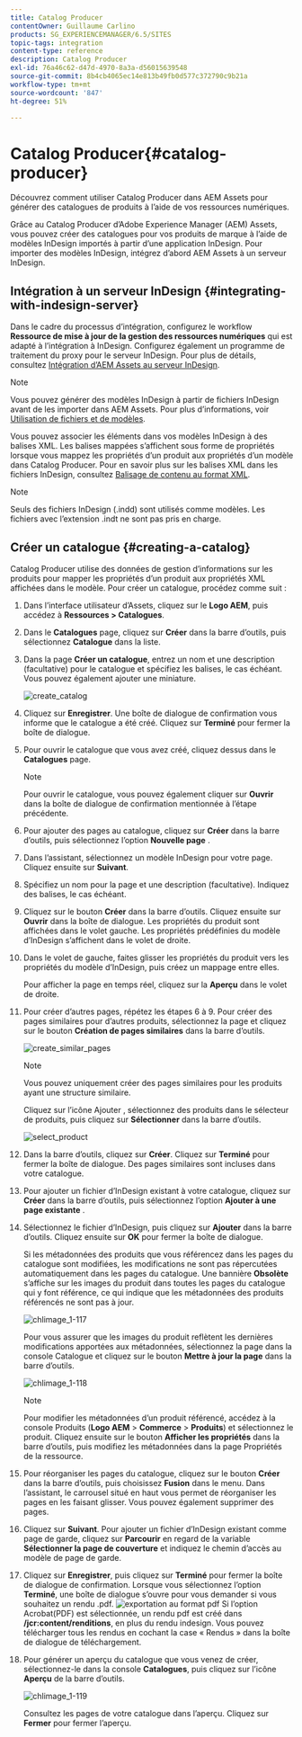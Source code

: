 ```yaml
---
title: Catalog Producer
contentOwner: Guillaume Carlino
products: SG_EXPERIENCEMANAGER/6.5/SITES
topic-tags: integration
content-type: reference
description: Catalog Producer
exl-id: 76a46c62-d47d-4970-8a3a-d56015639548
source-git-commit: 8b4cb4065ec14e813b49fb0d577c372790c9b21a
workflow-type: tm+mt
source-wordcount: '847'
ht-degree: 51%

---
```


# Catalog Producer{#catalog-producer}

Découvrez comment utiliser Catalog Producer dans AEM Assets pour générer des catalogues de produits à l’aide de vos ressources numériques.

Grâce au Catalog Producer d’Adobe Experience Manager (AEM) Assets, vous pouvez créer des catalogues pour vos produits de marque à l’aide de modèles InDesign importés à partir d’une application InDesign. Pour importer des modèles InDesign, intégrez d’abord AEM Assets à un serveur InDesign.

## Intégration à un serveur InDesign {#integrating-with-indesign-server}

Dans le cadre du processus d’intégration, configurez le workflow **Ressource de mise à jour de la gestion des ressources numériques** qui est adapté à l’intégration à InDesign. Configurez également un programme de traitement du proxy pour le serveur InDesign. Pour plus de détails, consultez [Intégration d’AEM Assets au serveur InDesign](/help/assets/indesign.md).

>[!NOTE]
>
>Vous pouvez générer des modèles InDesign à partir de fichiers InDesign avant de les importer dans AEM Assets. Pour plus d’informations, voir [Utilisation de fichiers et de modèles](https://helpx.adobe.com/fr/indesign/using/files-templates.html).
>
>Vous pouvez associer les éléments dans vos modèles InDesign à des balises XML. Les balises mappées s’affichent sous forme de propriétés lorsque vous mappez les propriétés d’un produit aux propriétés d’un modèle dans Catalog Producer. Pour en savoir plus sur les balises XML dans les fichiers InDesign, consultez [Balisage de contenu au format XML](https://helpx.adobe.com/fr/indesign/using/tagging-content-xml.html).

>[!NOTE]
>
>Seuls des fichiers InDesign (.indd) sont utilisés comme modèles. Les fichiers avec l’extension .indt ne sont pas pris en charge.

## Créer un catalogue {#creating-a-catalog}

Catalog Producer utilise des données de gestion d’informations sur les produits pour mapper les propriétés d’un produit aux propriétés XML affichées dans le modèle. Pour créer un catalogue, procédez comme suit :

1. Dans l’interface utilisateur d’Assets, cliquez sur le **Logo AEM**, puis accédez à **Ressources > Catalogues**.
1. Dans le **Catalogues** page, cliquez sur **Créer** dans la barre d’outils, puis sélectionnez **Catalogue** dans la liste.
1. Dans la page **Créer un catalogue**, entrez un nom et une description (facultative) pour le catalogue et spécifiez les balises, le cas échéant. Vous pouvez également ajouter une miniature.

   ![create_catalog](assets/create_catalog.png)

1. Cliquez sur **Enregistrer**. Une boîte de dialogue de confirmation vous informe que le catalogue a été créé. Cliquez sur **Terminé** pour fermer la boîte de dialogue.
1. Pour ouvrir le catalogue que vous avez créé, cliquez dessus dans le **Catalogues** page.

   >[!NOTE]
   >
   >Pour ouvrir le catalogue, vous pouvez également cliquer sur **Ouvrir** dans la boîte de dialogue de confirmation mentionnée à l’étape précédente.

1. Pour ajouter des pages au catalogue, cliquez sur **Créer** dans la barre d’outils, puis sélectionnez l’option **Nouvelle page** .
1. Dans l’assistant, sélectionnez un modèle InDesign pour votre page. Cliquez ensuite sur **Suivant**.
1. Spécifiez un nom pour la page et une description (facultative). Indiquez des balises, le cas échéant.
1. Cliquez sur le bouton **Créer** dans la barre d’outils. Cliquez ensuite sur **Ouvrir** dans la boîte de dialogue. Les propriétés du produit sont affichées dans le volet gauche. Les propriétés prédéfinies du modèle d’InDesign s’affichent dans le volet de droite.
1. Dans le volet de gauche, faites glisser les propriétés du produit vers les propriétés du modèle d’InDesign, puis créez un mappage entre elles.

   Pour afficher la page en temps réel, cliquez sur la **Aperçu** dans le volet de droite.

1. Pour créer d’autres pages, répétez les étapes 6 à 9. Pour créer des pages similaires pour d’autres produits, sélectionnez la page et cliquez sur le bouton **Création de pages similaires** dans la barre d’outils.

   ![create_similar_pages](assets/create_similar_pages.png)

   >[!NOTE]
   >
   >Vous pouvez uniquement créer des pages similaires pour les produits ayant une structure similaire.

   Cliquez sur l’icône Ajouter , sélectionnez des produits dans le sélecteur de produits, puis cliquez sur **Sélectionner** dans la barre d’outils.

   ![select_product](assets/select_product.png)

1. Dans la barre d’outils, cliquez sur **Créer**. Cliquez sur **Terminé** pour fermer la boîte de dialogue. Des pages similaires sont incluses dans votre catalogue.
1. Pour ajouter un fichier d’InDesign existant à votre catalogue, cliquez sur **Créer** dans la barre d’outils, puis sélectionnez l’option **Ajouter à une page existante** .
1. Sélectionnez le fichier d’InDesign, puis cliquez sur **Ajouter** dans la barre d’outils. Cliquez ensuite sur **OK** pour fermer la boîte de dialogue.

   Si les métadonnées des produits que vous référencez dans les pages du catalogue sont modifiées, les modifications ne sont pas répercutées automatiquement dans les pages du catalogue. Une bannière **Obsolète** s’affiche sur les images du produit dans toutes les pages du catalogue qui y font référence, ce qui indique que les métadonnées des produits référencés ne sont pas à jour.

   ![chlimage_1-117](assets/chlimage_1-117a.png)

   Pour vous assurer que les images du produit reflètent les dernières modifications apportées aux métadonnées, sélectionnez la page dans la console Catalogue et cliquez sur le bouton **Mettre à jour la page** dans la barre d’outils.

   ![chlimage_1-118](assets/chlimage_1-118a.png)

   >[!NOTE]
   >
   >Pour modifier les métadonnées d’un produit référencé, accédez à la console Produits (**Logo AEM** > **Commerce** > **Produits**) et sélectionnez le produit. Cliquez ensuite sur le bouton **Afficher les propriétés** dans la barre d’outils, puis modifiez les métadonnées dans la page Propriétés de la ressource.

1. Pour réorganiser les pages du catalogue, cliquez sur le bouton **Créer** dans la barre d’outils, puis choisissez **Fusion** dans le menu. Dans l’assistant, le carrousel situé en haut vous permet de réorganiser les pages en les faisant glisser. Vous pouvez également supprimer des pages.

1. Cliquez sur **Suivant**. Pour ajouter un fichier d’InDesign existant comme page de garde, cliquez sur **Parcourir** en regard de la variable **Sélectionner la page de couverture** et indiquez le chemin d’accès au modèle de page de garde.
1. Cliquez sur **Enregistrer**, puis cliquez sur **Terminé** pour fermer la boîte de dialogue de confirmation.
Lorsque vous sélectionnez l’option **Terminé**, une boîte de dialogue s’ouvre pour vous demander si vous souhaitez un rendu .pdf.
   ![exportation au format pdf](assets/CatalogPDF.png)
Si l’option Acrobat(PDF) est sélectionnée, un rendu pdf est créé dans  **/jcr:content/renditions**, en plus du rendu indesign. Vous pouvez télécharger tous les rendus en cochant la case « Rendus » dans la boîte de dialogue de téléchargement.

1. Pour générer un aperçu du catalogue que vous venez de créer, sélectionnez-le dans la console **Catalogues**, puis cliquez sur l’icône **Aperçu** de la barre d’outils.

   ![chlimage_1-119](assets/chlimage_1-119a.png)

   Consultez les pages de votre catalogue dans l’aperçu. Cliquez sur **Fermer** pour fermer l’aperçu.
